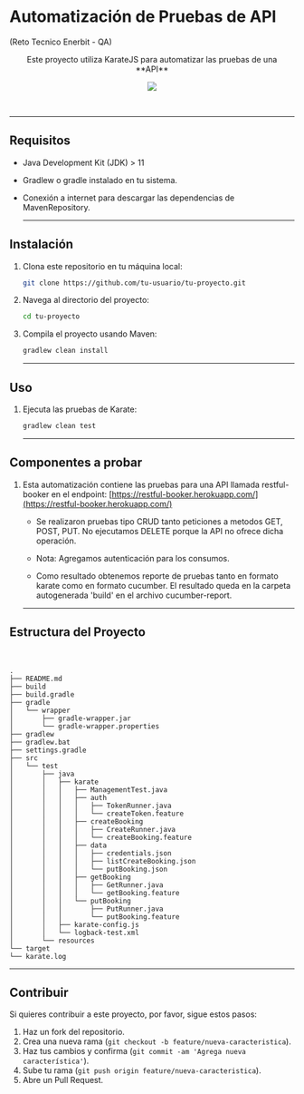 # Automatización de Pruebas de API 

(Reto Tecnico Enerbit - QA)


<p align='center'>
   Este proyecto utiliza KarateJS para automatizar las pruebas de una **API**
</p>



<p align='center'>
 <a href="https://github.com/mpuertao/api-restful-booker-karate/actions">
    <img src="https://github.com/mpuertao/api-restful-booker-karate/actions/workflows/karate.yml/badge.svg" />
  </a>
</p>

<br>

____

## Requisitos

- Java Development Kit (JDK) > 11
- Gradlew o gradle instalado en tu sistema.
- Conexión a internet para descargar las dependencias de MavenRepository.

    ____
## Instalación

1. Clona este repositorio en tu máquina local:

    ```bash
    git clone https://github.com/tu-usuario/tu-proyecto.git
    ```

2. Navega al directorio del proyecto:

    ```bash
    cd tu-proyecto
    ```

3. Compila el proyecto usando Maven:

    ```bash
    gradlew clean install
    ```

    _____
## Uso

1. Ejecuta las pruebas de Karate:

    ```bash
    gradlew clean test
    ```

    ____
## Componentes a probar

1. Esta automatización contiene las pruebas para una API llamada restful-booker en el endpoint: [https://restful-booker.herokuapp.com/](https://restful-booker.herokuapp.com/)

   - Se realizaron pruebas tipo CRUD tanto peticiones a metodos GET, POST, PUT. No ejecutamos DELETE porque la API no ofrece dicha operación.

   - Nota: Agregamos autenticación para los consumos.

   - Como resultado obtenemos reporte de pruebas tanto en formato karate como en formato cucumber. El resultado queda en la carpeta autogenerada 'build' en el archivo cucumber-report.


    ___
## Estructura del Proyecto
<br>

```
.
├── README.md
├── build
├── build.gradle
├── gradle
│   └── wrapper
│       ├── gradle-wrapper.jar
│       └── gradle-wrapper.properties
├── gradlew
├── gradlew.bat
├── settings.gradle
├── src
│   └── test
│       ├── java
│       │   ├── karate
│       │   │   ├── ManagementTest.java
│       │   │   ├── auth
│       │   │   │   ├── TokenRunner.java
│       │   │   │   └── createToken.feature
│       │   │   ├── createBooking
│       │   │   │   ├── CreateRunner.java
│       │   │   │   └── createBooking.feature
│       │   │   ├── data
│       │   │   │   ├── credentials.json
│       │   │   │   ├── listCreateBooking.json
│       │   │   │   └── putBooking.json
│       │   │   ├── getBooking
│       │   │   │   ├── GetRunner.java
│       │   │   │   └── getBooking.feature
│       │   │   └── putBooking
│       │   │       ├── PutRunner.java
│       │   │       └── putBooking.feature
│       │   ├── karate-config.js
│       │   └── logback-test.xml
│       └── resources
└── target
└── karate.log
```



___
## Contribuir

Si quieres contribuir a este proyecto, por favor, sigue estos pasos:

1. Haz un fork del repositorio.
2. Crea una nueva rama (`git checkout -b feature/nueva-caracteristica`).
3. Haz tus cambios y confirma (`git commit -am 'Agrega nueva característica'`).
4. Sube tu rama (`git push origin feature/nueva-caracteristica`).
5. Abre un Pull Request.


